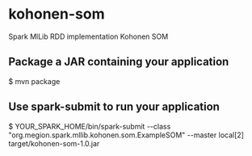 # kohonen-som
Spark MlLib RDD implementation Kohonen SOM 

## Package a JAR containing your application
$ mvn package

## Use spark-submit to run your application
$ YOUR_SPARK_HOME/bin/spark-submit --class "org.megion.spark.mllib.kohonen.som.ExampleSOM" --master local[2] target/kohonen-som-1.0.jar
